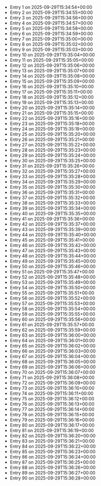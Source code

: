 - Entry 1 on 2025-09-29T15:34:54+00:00
- Entry 2 on 2025-09-29T15:34:55+00:00
- Entry 3 on 2025-09-29T15:34:56+00:00
- Entry 4 on 2025-09-29T15:34:57+00:00
- Entry 5 on 2025-09-29T15:34:58+00:00
- Entry 6 on 2025-09-29T15:34:59+00:00
- Entry 7 on 2025-09-29T15:35:00+00:00
- Entry 8 on 2025-09-29T15:35:02+00:00
- Entry 9 on 2025-09-29T15:35:03+00:00
- Entry 10 on 2025-09-29T15:35:04+00:00
- Entry 11 on 2025-09-29T15:35:05+00:00
- Entry 12 on 2025-09-29T15:35:06+00:00
- Entry 13 on 2025-09-29T15:35:07+00:00
- Entry 14 on 2025-09-29T15:35:08+00:00
- Entry 15 on 2025-09-29T15:35:09+00:00
- Entry 16 on 2025-09-29T15:35:10+00:00
- Entry 17 on 2025-09-29T15:35:11+00:00
- Entry 18 on 2025-09-29T15:35:12+00:00
- Entry 19 on 2025-09-29T15:35:13+00:00
- Entry 20 on 2025-09-29T15:35:14+00:00
- Entry 21 on 2025-09-29T15:35:15+00:00
- Entry 22 on 2025-09-29T15:35:16+00:00
- Entry 23 on 2025-09-29T15:35:18+00:00
- Entry 24 on 2025-09-29T15:35:19+00:00
- Entry 25 on 2025-09-29T15:35:20+00:00
- Entry 26 on 2025-09-29T15:35:21+00:00
- Entry 27 on 2025-09-29T15:35:22+00:00
- Entry 28 on 2025-09-29T15:35:23+00:00
- Entry 29 on 2025-09-29T15:35:24+00:00
- Entry 30 on 2025-09-29T15:35:25+00:00
- Entry 31 on 2025-09-29T15:35:26+00:00
- Entry 32 on 2025-09-29T15:35:27+00:00
- Entry 33 on 2025-09-29T15:35:28+00:00
- Entry 34 on 2025-09-29T15:35:29+00:00
- Entry 35 on 2025-09-29T15:35:30+00:00
- Entry 36 on 2025-09-29T15:35:31+00:00
- Entry 37 on 2025-09-29T15:35:32+00:00
- Entry 38 on 2025-09-29T15:35:33+00:00
- Entry 39 on 2025-09-29T15:35:34+00:00
- Entry 40 on 2025-09-29T15:35:35+00:00
- Entry 41 on 2025-09-29T15:35:36+00:00
- Entry 42 on 2025-09-29T15:35:37+00:00
- Entry 43 on 2025-09-29T15:35:39+00:00
- Entry 44 on 2025-09-29T15:35:40+00:00
- Entry 45 on 2025-09-29T15:35:41+00:00
- Entry 46 on 2025-09-29T15:35:42+00:00
- Entry 47 on 2025-09-29T15:35:43+00:00
- Entry 48 on 2025-09-29T15:35:44+00:00
- Entry 49 on 2025-09-29T15:35:45+00:00
- Entry 50 on 2025-09-29T15:35:46+00:00
- Entry 51 on 2025-09-29T15:35:47+00:00
- Entry 52 on 2025-09-29T15:35:48+00:00
- Entry 53 on 2025-09-29T15:35:49+00:00
- Entry 54 on 2025-09-29T15:35:50+00:00
- Entry 55 on 2025-09-29T15:35:51+00:00
- Entry 56 on 2025-09-29T15:35:52+00:00
- Entry 57 on 2025-09-29T15:35:53+00:00
- Entry 58 on 2025-09-29T15:35:54+00:00
- Entry 59 on 2025-09-29T15:35:55+00:00
- Entry 60 on 2025-09-29T15:35:56+00:00
- Entry 61 on 2025-09-29T15:35:57+00:00
- Entry 62 on 2025-09-29T15:35:59+00:00
- Entry 63 on 2025-09-29T15:36:00+00:00
- Entry 64 on 2025-09-29T15:36:01+00:00
- Entry 65 on 2025-09-29T15:36:02+00:00
- Entry 66 on 2025-09-29T15:36:03+00:00
- Entry 67 on 2025-09-29T15:36:04+00:00
- Entry 68 on 2025-09-29T15:36:05+00:00
- Entry 69 on 2025-09-29T15:36:06+00:00
- Entry 70 on 2025-09-29T15:36:07+00:00
- Entry 71 on 2025-09-29T15:36:08+00:00
- Entry 72 on 2025-09-29T15:36:09+00:00
- Entry 73 on 2025-09-29T15:36:10+00:00
- Entry 74 on 2025-09-29T15:36:11+00:00
- Entry 75 on 2025-09-29T15:36:12+00:00
- Entry 76 on 2025-09-29T15:36:13+00:00
- Entry 77 on 2025-09-29T15:36:14+00:00
- Entry 78 on 2025-09-29T15:36:15+00:00
- Entry 79 on 2025-09-29T15:36:16+00:00
- Entry 80 on 2025-09-29T15:36:17+00:00
- Entry 81 on 2025-09-29T15:36:19+00:00
- Entry 82 on 2025-09-29T15:36:20+00:00
- Entry 83 on 2025-09-29T15:36:21+00:00
- Entry 84 on 2025-09-29T15:36:22+00:00
- Entry 85 on 2025-09-29T15:36:23+00:00
- Entry 86 on 2025-09-29T15:36:24+00:00
- Entry 87 on 2025-09-29T15:36:25+00:00
- Entry 88 on 2025-09-29T15:36:26+00:00
- Entry 89 on 2025-09-29T15:36:27+00:00
- Entry 90 on 2025-09-29T15:36:28+00:00
